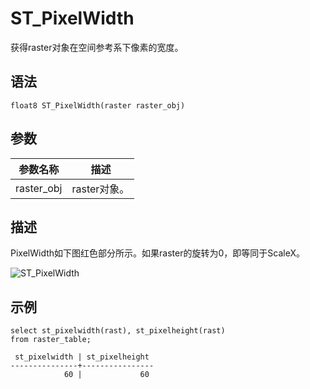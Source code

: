# ST\_PixelWidth

获得raster对象在空间参考系下像素的宽度。

## 语法

```
float8 ST_PixelWidth(raster raster_obj)
```

## 参数

|参数名称|描述|
|----|--|
|raster\_obj|raster对象。|

## 描述

PixelWidth如下图红色部分所示。如果raster的旋转为0，即等同于ScaleX。

![ST_PixelWidth](https://static-aliyun-doc.oss-accelerate.aliyuncs.com/assets/img/zh-CN/9129209951/p88911.png)

## 示例

```
select st_pixelwidth(rast), st_pixelheight(rast)
from raster_table;

 st_pixelwidth | st_pixelheight 
---------------+----------------
            60 |             60
```

